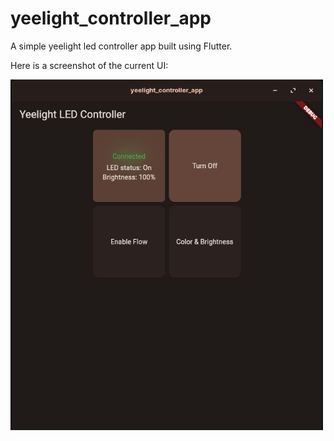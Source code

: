 # yeelight_controller_app

A simple yeelight led controller app built using Flutter.

Here is a screenshot of the current UI:

<img alt="Screenshot" src="./images/screenshot.png" width="500"/>